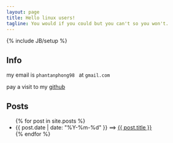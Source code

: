 ```yaml
---
layout: page
title: Hello linux users!
tagline: You would if you could but you can't so you won't.
---
```

{% include JB/setup %}

## Info
my email is `phantanphong98 ` at `gmail.com`

pay a visit to my [github](https://github.com/letsgologan)


## Posts

<ul class="posts">
  {% for post in site.posts %}
    <li><span>{{ post.date | date: "%Y-%m-%d" }}</span> ==&gt; <a href="{{ BASE_PATH }}{{ post.url }}">{{ post.title }}</a></li>
  {% endfor %}
</ul>

